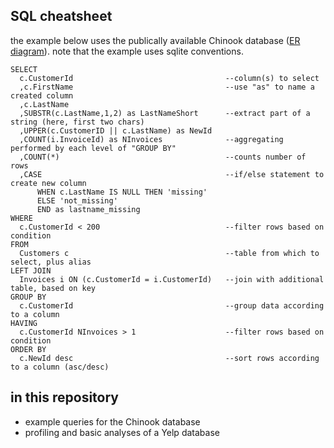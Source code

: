 ## SQL cheatsheet

the example below uses the publically available Chinook database ([ER diagram](https://i.stack.imgur.com/LhVjF.jpg)). note that the example uses sqlite conventions.

```
SELECT 
  c.CustomerId                                  --column(s) to select
  ,c.FirstName                                  --use "as" to name a created column
  ,c.LastName
  ,SUBSTR(c.LastName,1,2) as LastNameShort      --extract part of a string (here, first two chars)
  ,UPPER(c.CustomerID || c.LastName) as NewId
  ,COUNT(i.InvoiceId) as NInvoices              --aggregating performed by each level of "GROUP BY"
  ,COUNT(*)                                     --counts number of rows
  ,CASE                                         --if/else statement to create new column
      WHEN c.LastName IS NULL THEN 'missing'
      ELSE 'not_missing'
      END as lastname_missing
WHERE
  c.CustomerId < 200                            --filter rows based on condition
FROM 
  Customers c                                   --table from which to select, plus alias
LEFT JOIN 
  Invoices i ON (c.CustomerId = i.CustomerId)   --join with additional table, based on key
GROUP BY 
  c.CustomerId                                  --group data according to a column
HAVING 
  c.CustomerId NInvoices > 1                    --filter rows based on condition
ORDER BY 
  c.NewId desc                                  --sort rows according to a column (asc/desc)
```

## in this repository

- example queries for the Chinook database
- profiling and basic analyses of a Yelp database
